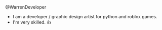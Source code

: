 @WarrenDeveloper
- I am a developer / graphic design artist for python and roblox games.
- I'm very skilled. 👍
